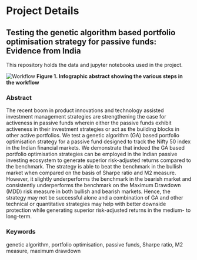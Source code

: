 # Project Details

## Testing the genetic algorithm based portfolio optimisation strategy for passive funds: Evidence from India

This repository holds the data and jupyter notebooks used in the project.

![Workflow](https://github.com/akshaydnicator/Nifty50PortfolioOptimizationGA/blob/main/workflow.PNG)
**Figure 1. Infographic abstract showing the various steps in the workflow**

### Abstract
The recent boom in product innovations and technology assisted investment management strategies are strengthening the case for activeness in passive funds wherein either the passive funds exhibit activeness in their investment strategies or act as the building blocks in other active portfolios. We test a genetic algorithm (GA) based portfolio optimisation strategy for a passive fund designed to track the Nifty 50 index in the Indian financial markets. We demonstrate that indeed the GA based portfolio optimisation strategies can be employed in the Indian passive investing ecosystem to generate superior risk-adjusted returns compared to the benchmark. The strategy is able to beat the benchmark in the bullish market when compared on the basis of Sharpe ratio and M2 measure. However, it slightly underperforms the benchmark in the bearish market and consistently underperforms the benchmark on the Maximum Drawdown (MDD) risk measure in both bullish and bearish markets. Hence, the strategy may not be successful alone and a combination of GA and other technical or quantitative strategies may help with better downside protection while generating superior risk-adjusted returns in the medium- to long-term.

### Keywords 
genetic algorithm, portfolio optimisation, passive funds, Sharpe ratio, M2 measure, maximum drawdown

